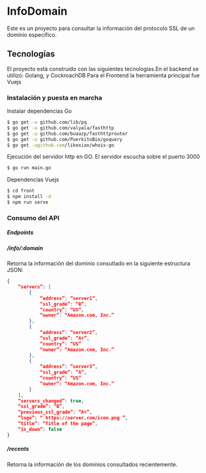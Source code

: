 # InfoDomain

Este es un proyecto para consultar la información del protocolo SSL de un dominio específico.

## Tecnologías
El proyecto está construido con las siguientes tecnologías.En el backend se utilizó: Golang, y CockroachDB
Para el Frontend la herramienta principal fue  Vuejs
###
### Instalación y puesta en marcha

Instalar dependencias Go
```sh
$ go get -u github.com/lib/pq
$ go get -u github.com/valyala/fasthttp
$ go get -u github.com/buaazp/fasthttprouter
$ go get -u github.com/PuerkitoBio/goquery
$ go get -ugithub.com/likexian/whois-go
```
Ejecución del servidor http en GO. El servidor escucha sobre el puerto 3000
```sh
$ go run main.go
```
Dependencias Vuejs

```sh
$ cd front
$ npm install -d
$ npm run serve
```
### Consumo del API
##### Endpoints

##### /info/:domain
Retorna la información del dominio consutlado en la siguiente estructura JSON:
```json
{
    “servers”: [
        {
            “address”: “server1”,
            “ssl_grade”: “B”,
            “country”: “US”,
            “owner”: “Amazon.com, Inc.”
        },
        {
            “address”: “server2”,
            “ssl_grade”: “A+”,
            “country”: “US”
            “owner”: “Amazon.com, Inc.”
        },
        {
            “address”: “server3”,
            “ssl_grade”: “A”,
            “country”: “US”
            “owner”: “Amazon.com, Inc.”
        }
    ],
    “servers_changed”: true,
    “ssl_grade”: “B”,
    “previous_ssl_grade”: “A+”,
    “logo”: “ https://server.com/icon.png ”,
    “title”: “Title of the page”,
    “is_down”: false
}
```
##### /recents
Retorna la información de los dominios consultados recientemente.

